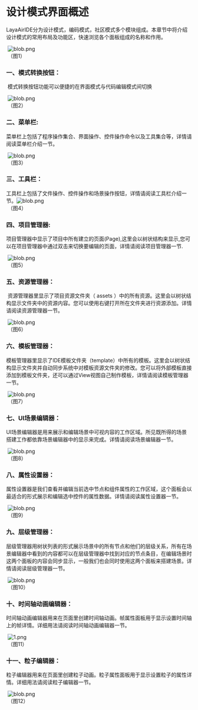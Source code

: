 # 设计模式界面概述

​         LayaAirIDE分为设计模式，编码模式，社区模式多个模块组成。本章节中将介绍设计模式的常用布局及功能区，快速浏览各个面板组成的名称和作用。

​	 ![blob.png](img/1.png)<br/>
​	（图1）



### 一、模式转换按钮：

​        模式转换按钮功能可以便捷的在界面模式与代码编辑模式间切换

​	 ![blob.png](img/2.png)<br/>
​	（图2）



### 二、菜单栏:

​        菜单栏上包括了程序操作集合、界面操作、控件操作命令以及工具集合等，详情请阅读菜单栏介绍一节。

​	![blob.png](img/3.png)<br/>
​	（图3）

 

### 三、工具栏：

​        工具栏上包括了文件操作、控件操作和场景操作按钮，详情请阅读工具栏介绍一节。
​	![blob.png](img/4.png)<br/>
​	（图4）



### 四、项目管理器:

​        项目管理器中显示了项目中所有建立的页面(Page),这里会以树状结构来显示,您可以在项目管理器中通过双击来切换要编辑的页面，详情请阅读项目管理器一节.

​	![blob.png](img/5.png)<br/>
​	（图5）

 

### 五、资源管理器：

​        资源管理器里显示了项目资源文件夹（ assets ）中的所有资源。这里会以树状结构显示文件夹中的资源内容。您可以使用右键打开所在文件夹进行资源添加。详情请阅读资源管理器一节。

​	![blob.png](img/6.png)<br/>
​	（图6）

 

### 六、模板管理器：

​         模板管理器里显示了IDE模板文件夹（template）中所有的模板。这里会以树状结构显示文件夹并自动同步系统中对模板资源文件夹的修改。您可以将外部模板直接添加到模板文件夹，还可以通过View视图自己制作模板，详情请阅读模板管理器一节。

​	![blob.png](img/7.png)<br/>
​	（图7）

 

### 七、UI场景编辑器：

​        UI场景编辑器是用来展示和编辑场景中可视内容的工作区域。所见既所得的场景搭建工作都依靠场景编辑器中的显示来完成。详情请阅读场景编辑器一节。

​	![blob.png](img/8.png)<br/>
​	（图8）

  

### 八、属性设置器：

​        属性设置器是我们查看并编辑当前选中节点和组件属性的工作区域，这个面板会以最适合的形式展示和编辑选中控件的属性数据。详情请阅读属性设置器一节。

​	![blob.png](img/9.png)<br/>
​	（图9）



### 九、层级管理器：

​        层级管理器用树状列表的形式展示场景中的所有节点和他们的层级关系，所有在场景编辑器中看到的内容都可以在层级管理器中找到对应的节点条目，在编辑场景时这两个面板的内容会同步显示，一般我们也会同时使用这两个面板来搭建场景。详情请阅读层级管理器一节。

​	![blob.png](img/10.png)<br/>
​	（图10）



### 十、时间轴动画编辑器：

 时间轴动画编辑器用来在页面里创建时间轴动画。帧属性面板用于显示设置时间轴上的帧详情。详细用法请阅读时间轴动画编辑器一节。

​	![1.png](img/11.png)<br/>
​	（图11）



### 十一、粒子编辑器：

粒子编辑器用来在页面里创建粒子动画。粒子属性面板用于显示设置粒子的属性详情。详细用法请阅读粒子编辑器一节。

​	![blob.png](img/12.png)<br/>
​	（图12）
